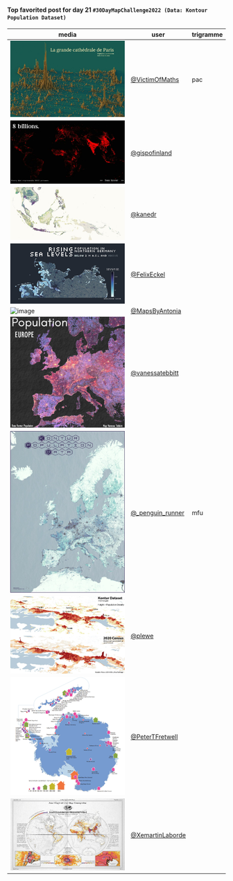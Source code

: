 #### Top favorited post for day 21 `#30DayMapChallenge2022 (Data: Kontour Population Dataset)`
| media | user | trigramme |
|-------|------|-----------|
| ![image](../uploads/19412bf4c3ded3e41d9de28d6fbfc6b5/image.png) | [@VictimOfMaths](https://twitter.com/VictimOfMaths/status/1594855325412237313) | pac |
| ![image](../uploads/d56c08001765a7e3e3f68b610b8c90d0/image.png) | [@gispofinland](https://twitter.com/gispofinland/status/1594578897684791298) |  |
| ![image](../uploads/c3a19044a5a39e305eb3f1a99714fbf4/image.png) | [@kanedr](https://twitter.com/kanedr/status/1594613335458164736) |  |
| ![image](../uploads/b291e89da00c54ab3ba0ebbdfa547801/image.png) | [@FelixEckel](https://twitter.com/FelixEckel/status/1594613134517751808) |  |
| ![image](../uploads/2eee68d36146e46b1093232b7261fa27/image.png) | [@MapsByAntonia](https://twitter.com/MapsByAntonia/status/1594640597171724288) |  |
| ![image](../uploads/39fd288baccc1bcaafce8b549c322442/image.png) | [@vanessatebbitt](https://twitter.com/vanessatebbitt/status/1594651738019344384) |  |
| ![image](../uploads/52faac3a8cdce3019c1fb6a1fd4938ee/image.png) | [@\_penguin_runner](https://twitter.com/\_penguin_runner/status/1594732095859048449) | mfu |
| ![image](../uploads/79525e6a9b94a761812653a198b99cc0/image.png) | [@plewe](https://twitter.com/bplewe/status/1594774466558496768) |  |
| ![image](../uploads/534c89a1e76f78f036beba010769c0b4/image.png) | [@PeterTFretwell](https://twitter.com/PeterTFretwell/status/1594808956693762049) |  |
| ![image](../uploads/cf1a08b74b57dae03d604bf252ea051a/image.png) | [@XemartinLaborde](https://twitter.com/XemartinLaborde/status/1594786472514945024) |  |

